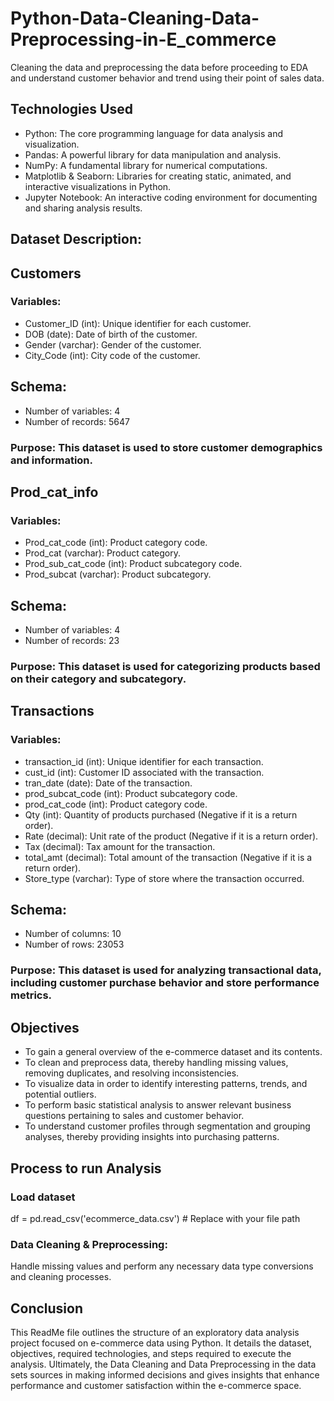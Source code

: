 # Python-Data-Cleaning-Data-Preprocessing-in-E_commerce
Cleaning the data and preprocessing the data before proceeding to EDA and understand customer behavior and trend using their point of sales data.

## Technologies Used
* Python: The core programming language for data analysis and visualization.
* Pandas: A powerful library for data manipulation and analysis.
* NumPy: A fundamental library for numerical computations.
* Matplotlib & Seaborn: Libraries for creating static, animated, and interactive visualizations in Python.
* Jupyter Notebook: An interactive coding environment for documenting and sharing analysis results.

## Dataset Description:

## Customers
### Variables:
* Customer_ID (int): Unique identifier for each customer.
* DOB (date): Date of birth of the customer.
* Gender (varchar): Gender of the customer.
* City_Code (int): City code of the customer.

## Schema:
* Number of variables: 4
* Number of records: 5647
### Purpose: This dataset is used to store customer demographics and information.

## Prod_cat_info
### Variables:
* Prod_cat_code (int): Product category code.
* Prod_cat (varchar): Product category.
* Prod_sub_cat_code (int): Product subcategory code.
* Prod_subcat (varchar): Product subcategory.

## Schema:
* Number of variables: 4
* Number of records: 23
### Purpose: This dataset is used for categorizing products based on their category and subcategory.

## Transactions
### Variables:
* transaction_id (int): Unique identifier for each transaction.
* cust_id (int): Customer ID associated with the transaction.
* tran_date (date): Date of the transaction.
* prod_subcat_code (int): Product subcategory code.
* prod_cat_code (int): Product category code.
* Qty (int): Quantity of products purchased (Negative if it is a return order).
* Rate (decimal): Unit rate of the product (Negative if it is a return order).
* Tax (decimal): Tax amount for the transaction.
* total_amt (decimal): Total amount of the transaction (Negative if it is a return order).
* Store_type (varchar): Type of store where the transaction occurred.

## Schema:
* Number of columns: 10
* Number of rows: 23053
### Purpose: This dataset is used for analyzing transactional data, including customer purchase behavior and store performance metrics. 

## Objectives
* To gain a general overview of the e-commerce dataset and its contents.
* To clean and preprocess data, thereby handling missing values, removing duplicates, and resolving inconsistencies.
* To visualize data in order to identify interesting patterns, trends, and potential outliers.
* To perform basic statistical analysis to answer relevant business questions pertaining to sales and customer behavior.
* To understand customer profiles through segmentation and grouping analyses, thereby providing insights into purchasing patterns.

## Process to run Analysis 
### Load dataset
 df = pd.read_csv('ecommerce_data.csv')  # Replace with your file path

### Data Cleaning & Preprocessing:
Handle missing values and perform any necessary data type conversions and cleaning processes.

## Conclusion
This ReadMe file outlines the structure of an exploratory data analysis project focused on e-commerce data using Python. It details the dataset, objectives, required technologies, and steps required to execute the analysis. ​Ultimately, the Data Cleaning and Data Preprocessing in the data sets sources in making informed decisions and gives insights that enhance performance and customer satisfaction within the e-commerce space.


